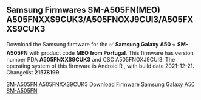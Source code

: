 <h2>Samsung Firmwares SM-A505FN(MEO) A505FNXXS9CUK3/A505FNOXJ9CUI3/A505FXXS9CUK3</h2>
Download the Samsung firmware for the ✅ <strong>Samsung Galaxy A50 </strong> ⭐ <strong>SM-A505FN</strong> with product code <strong>MEO</strong> <strong> from Portugal</strong>. This firmware has version number PDA <strong>A505FNXXS9CUK3</strong> and CSC A505FNOXJ9CUI3. The operating system of this firmware is Android R , with build date 2021-12-21. Changelist <strong>21578199</strong>.

[SM-A505FN](https://samfirm.shop/samsung/model/SM-A505FN)
[A505FNXXS9CUK3](https://samfirm.shop/samsung/pda/A505FNXXS9CUK3)
[Download Firmware Samsung Galaxy A50 SM-A505FN](https://samfirm.shop/samsung/firmware/484211)

